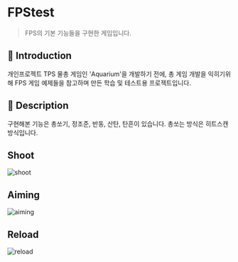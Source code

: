 FPStest
=============
> FPS의 기본 기능들을 구현한 게임입니다.

📝 Introduction
------------
개인프로젝트 TPS 물총 게임인 'Aquarium'을 개발하기 전에, 
총 게임 개발을 익히기위해 FPS 게임 예제들을 참고하며 만든 학습 및 테스트용 프로젝트입니다.


:gun: Description
-----------
구현해본 기능은 총쏘기, 정조준, 반동, 산탄, 탄흔이 있습니다.
총쏘는 방식은 히트스캔방식입니다.

## Shoot
![shoot](https://user-images.githubusercontent.com/44610250/69211629-ff5ac380-0ba1-11ea-8c7f-5bd7252d119a.gif)

</hr>

## Aiming
![aiming](https://user-images.githubusercontent.com/44610250/69211630-ff5ac380-0ba1-11ea-86e8-3c7d69dc9305.gif)

</hr>

## Reload
![reload](https://user-images.githubusercontent.com/44610250/69211631-ff5ac380-0ba1-11ea-8e62-3c54c1d250de.gif)


